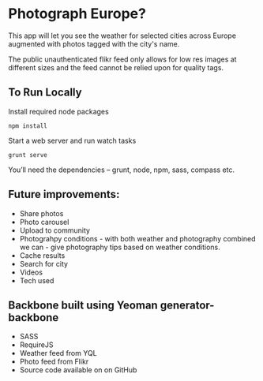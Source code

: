 # Photograph Europe?

This app will let you see the weather for selected cities across Europe augmented with photos tagged with the city's name.

The public unauthenticated flikr feed only allows for low res images at different sizes and the feed cannot be relied upon for quality tags.

## To Run Locally

Install required node packages

    npm install

Start a web server and run watch tasks

    grunt serve

You’ll need the dependencies – grunt, node, npm, sass, compass etc.


## Future improvements:

- Share photos
- Photo carousel
- Upload to community
- Photograhpy conditions - with both weather and photography combined we can - give photography tips based on weather conditions.
- Cache results
- Search for city
- Videos
- Tech used

## Backbone built using Yeoman generator-backbone
- SASS
- RequireJS
- Weather feed from YQL
- Photo feed from Flikr
- Source code available on on GitHub


